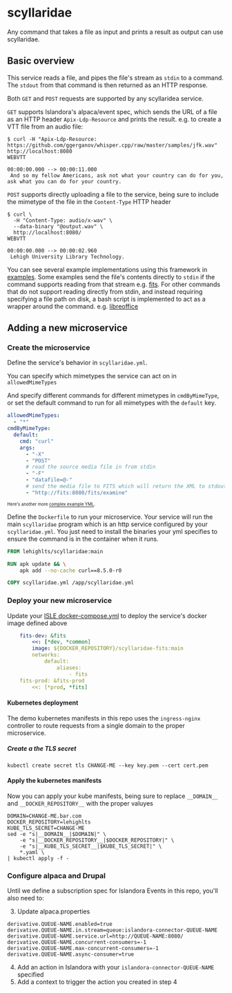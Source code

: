 # scyllaridae

Any command that takes a file as input and prints a result as output can use scyllaridae.


## Basic overview

This service reads a file, and pipes the file's stream as `stdin` to a command. The `stdout` from that command is then returned as an HTTP response.

Both `GET` and `POST` requests are supported by any scyllaridea service.

`GET` supports Islandora's alpaca/event spec, which sends the URL of a file as an HTTP header `Apix-Ldp-Resource` and prints the result. e.g. to create a VTT file from an audio file:

```
$ curl -H "Apix-Ldp-Resource: https://github.com/ggerganov/whisper.cpp/raw/master/samples/jfk.wav" http://localhost:8080
WEBVTT

00:00:00.000 --> 00:00:11.000
 And so my fellow Americans, ask not what your country can do for you, ask what you can do for your country.
```

`POST` supports directly uploading a file to the service, being sure to include the mimetype of the file in the `Content-Type` HTTP header

```
$ curl \
  -H "Content-Type: audio/x-wav" \
  --data-binary "@output.wav" \
  http://localhost:8080/
WEBVTT

00:00:00.000 --> 00:00:02.960
 Lehigh University Library Technology.
```

You can see several example implementations using this framework in [examples](./examples). Some examples send the file's contents directly to `stdin` if the command supports reading from that stream e.g. [fits](./examples/fits/scyllaridae.yml). For other commands that do not support reading directly from stdin, and instead requiring specifying a file path on disk, a bash script is implemented to act as a wrapper around the command. e.g. [libreoffice](./examples/libreoffice/cmd.sh)

## Adding a new microservice

### Create the microservice

Define the service's behavior in `scyllaridae.yml`.

You can specify which mimetypes the service can act on in `allowedMimeTypes`

And specify different commands for different mimetypes in `cmdByMimeType`, or set the default command to run for all mimetypes with the `default` key.

```yaml
allowedMimeTypes:
  - "*"
cmdByMimeType:
  default:
    cmd: "curl"
    args:
      - "-X"
      - "POST"
      # read the source media file in from stdin
      - "-F"
      - "datafile=@-"
      # send the media file to FITS which will return the XML to stdout
      - "http://fits:8080/fits/examine"
```

<sup><sub>Here's another more [complex example YML](./scyllaridae.complex.yml).</sub></sup>


Define the `Dockerfile` to run your microservice. Your service will run the main `scyllaridae` program which is an http service configured by your `scyllaridae.yml`. You just need to install the binaries your yml specifies to ensure the command is in the container when it runs.

```dockerfile
FROM lehighlts/scyllaridae:main

RUN apk update && \
    apk add --no-cache curl==8.5.0-r0

COPY scyllaridae.yml /app/scyllaridae.yml
```


### Deploy your new microservice

Update your [ISLE docker-compose.yml](https://github.com/Islandora-Devops/isle-site-template/blob/main/docker-compose.yml) to deploy the service's docker image defined above

```yaml
    fits-dev: &fits
        <<: [*dev, *common]
        image: ${DOCKER_REPOSITORY}/scyllaridae-fits:main
        networks:
            default:
                aliases:
                    - fits
    fits-prod: &fits-prod
        <<: [*prod, *fits]
```

#### Kubernetes deployment

The demo kubernetes manifests in this repo uses the `ingress-nginx` controller to route requests from a single domain to the proper microservice.

##### Create a the TLS secret

```
kubectl create secret tls CHANGE-ME --key key.pem --cert cert.pem
```

#### Apply the kubernetes manifests

Now you can apply your kube manifests, being sure to replace `__DOMAIN__` and `__DOCKER_REPOSITORY__` with the proper valuyes

```
DOMAIN=CHANGE-ME.bar.com
DOCKER_REPOSITORY=lehighlts
KUBE_TLS_SECRET=CHANGE-ME
sed -e "s|__DOMAIN__|$DOMAIN|" \
    -e "s|__DOCKER_REPOSITORY__|$DOCKER_REPOSITORY|" \
    -e "s|__KUBE_TLS_SECRET__|$KUBE_TLS_SECRET|" \
    *.yaml \
| kubectl apply -f -
```

### Configure alpaca and Drupal

Until we define a subscription spec for Islandora Events in this repo, you'll also need to:

3. Update alpaca.properties
```
derivative.QUEUE-NAME.enabled=true
derivative.QUEUE-NAME.in.stream=queue:islandora-connector-QUEUE-NAME
derivative.QUEUE-NAME.service.url=http://QUEUE-NAME:8080/
derivative.QUEUE-NAME.concurrent-consumers=-1
derivative.QUEUE-NAME.max-concurrent-consumers=-1
derivative.QUEUE-NAME.async-consumer=true
```
4. Add an action in Islandora with your `islandora-connector-QUEUE-NAME` specified
5. Add a context to trigger the action you created in step 4
